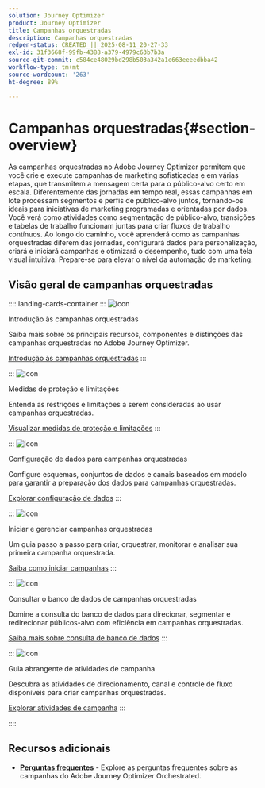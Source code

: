 ```yaml
---
solution: Journey Optimizer
product: Journey Optimizer
title: Campanhas orquestradas
description: Campanhas orquestradas
redpen-status: CREATED_||_2025-08-11_20-27-33
exl-id: 31f3668f-99fb-4388-a379-4979c63b7b3a
source-git-commit: c584ce48029bd298b503a342a1e663eeeedbba42
workflow-type: tm+mt
source-wordcount: '263'
ht-degree: 89%

---
```


# Campanhas orquestradas{#section-overview}

As campanhas orquestradas no Adobe Journey Optimizer permitem que você crie e execute campanhas de marketing sofisticadas e em várias etapas, que transmitem a mensagem certa para o público-alvo certo em escala. Diferentemente das jornadas em tempo real, essas campanhas em lote processam segmentos e perfis de público-alvo juntos, tornando-os ideais para iniciativas de marketing programadas e orientadas por dados. Você verá como atividades como segmentação de público-alvo, transições e tabelas de trabalho funcionam juntas para criar fluxos de trabalho contínuos. Ao longo do caminho, você aprenderá como as campanhas orquestradas diferem das jornadas, configurará dados para personalização, criará e iniciará campanhas e otimizará o desempenho, tudo com uma tela visual intuitiva. Prepare-se para elevar o nível da automação de marketing.

## Visão geral de campanhas orquestradas

:::: landing-cards-container
:::
![icon](https://cdn.experienceleague.adobe.com/icons/book.svg?lang=pt-BR)

Introdução às campanhas orquestradas

Saiba mais sobre os principais recursos, componentes e distinções das campanhas orquestradas no Adobe Journey Optimizer.

[Introdução às campanhas orquestradas](../using/orchestrated/gs-orchestrated-campaigns.md)
:::

:::
![icon](https://cdn.experienceleague.adobe.com/icons/shield-halved.svg?lang=pt-BR)

Medidas de proteção e limitações

Entenda as restrições e limitações a serem consideradas ao usar campanhas orquestradas.

[Visualizar medidas de proteção e limitações](../using/orchestrated/guardrails.md)
:::

:::
![icon](https://cdn.experienceleague.adobe.com/icons/gear.svg?lang=pt-BR)

Configuração de dados para campanhas orquestradas

Configure esquemas, conjuntos de dados e canais baseados em modelo para garantir a preparação dos dados para campanhas orquestradas.

[Explorar configuração de dados](data-configuration-landing-page.md)
:::

:::
![icon](https://cdn.experienceleague.adobe.com/icons/circle-play.svg?lang=pt-BR)

Iniciar e gerenciar campanhas orquestradas

Um guia passo a passo para criar, orquestrar, monitorar e analisar sua primeira campanha orquestrada.

[Saiba como iniciar campanhas](launch-landing-page.md)
:::

:::
![icon](https://cdn.experienceleague.adobe.com/icons/code-branch.svg?lang=pt-BR)

Consultar o banco de dados de campanhas orquestradas

Domine a consulta do banco de dados para direcionar, segmentar e redirecionar públicos-alvo com eficiência em campanhas orquestradas.

[Saiba mais sobre consulta de banco de dados](query-database-landing-page.md)
:::

:::
![icon](https://cdn.experienceleague.adobe.com/icons/puzzle-piece.svg?lang=pt-BR)

Guia abrangente de atividades de campanha

Descubra as atividades de direcionamento, canal e controle de fluxo disponíveis para criar campanhas orquestradas.

[Explorar atividades de campanha](design-campaigns-landing-page.md)
:::

::::

## Recursos adicionais

- **[Perguntas frequentes](../using/orchestrated/orchestrated-campaigns-faq.md)** - Explore as perguntas frequentes sobre as campanhas do Adobe Journey Optimizer Orchestrated.

